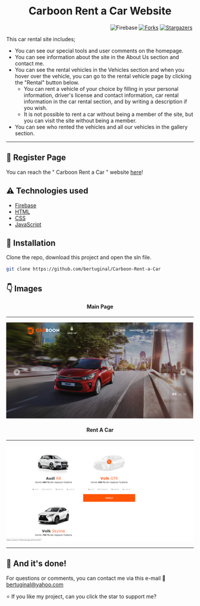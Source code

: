 <h1 align="center">Carboon Rent a Car Website</h1>

&nbsp;&nbsp;&nbsp;&nbsp;&nbsp;&nbsp;&nbsp;&nbsp;&nbsp;&nbsp;&nbsp;&nbsp;&nbsp;&nbsp;&nbsp;&nbsp;&nbsp;&nbsp;&nbsp;&nbsp;&nbsp;&nbsp;&nbsp;&nbsp;&nbsp;&nbsp;&nbsp;&nbsp;&nbsp;&nbsp;&nbsp;&nbsp;&nbsp;&nbsp;&nbsp;&nbsp;&nbsp;&nbsp;&nbsp;&nbsp;&nbsp;&nbsp;&nbsp;&nbsp;&nbsp;&nbsp;&nbsp;&nbsp;&nbsp;&nbsp;&nbsp;&nbsp;&nbsp;&nbsp;&nbsp;&nbsp;&nbsp;&nbsp;&nbsp;&nbsp;&nbsp;&nbsp;&nbsp;&nbsp;&nbsp;&nbsp;&nbsp;&nbsp;&nbsp;&nbsp;
![Firebase](https://img.shields.io/badge/Firebase-v8+-blue.svg)
[![Forks](https://img.shields.io/github/forks/bertuginal/Carboon-Rent-a-Car.svg?logo=github)](https://github.com/bertuginal/Carboon-Rent-a-Car/network/members)
[![Stargazers](https://img.shields.io/github/stars/bertuginal/Carboon-Rent-a-Car.svg?logo=github)](https://github.com/bertuginal/Carboon-Rent-a-Car/stargazers)

This car rental site includes;
* You can see our special tools and user comments on the homepage.
* You can see information about the site in the About Us section and contact me.
* You can see the rental vehicles in the Vehicles section and when you hover over the vehicle, you can go to the rental vehicle page by clicking the "Rental" button below.
  * You can rent a vehicle of your choice by filling in your personal information, driver's license and contact information, car rental information in the car rental section, and by writing a description if you wish.
  * It is not possible to rent a car without being a member of the site, but you can visit the site without being a member.
* You can see who rented the vehicles and all our vehicles in the gallery section.

---

## :file_folder: Register Page
You can reach the " Carboon Rent a Car " website [here](https://carboon-414d8.web.app/welcome.html)!

## :warning: Technologies used

- [Firebase](https://firebase.google.com)
- [HTML](-)
- [CSS](-)
- [JavaScript](https://www.javascript.com)

## 🚀 Installation

Clone the repo, download this project and open the sln file.

```bash
git clone https://github.com/bertuginal/Carboon-Rent-a-Car
```

## :point_down: Images
<h4 align="center">Main Page</h4>

---

<div align="center"><img src="img/Carboon-mainpage.png" width="1000"></div>
<h4 align="center">Rent A Car</h4>

---

<div align="center"><img src="img/Carboon-rentacar.png" width="1000"></div>

---

## :clap: And it's done!
For questions or comments, you can contact me via this e-mail :email: bertuginal@yahoo.com

:star: If you like my project, can you click the star to support me?
